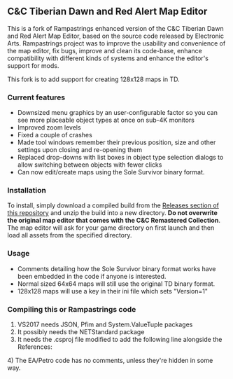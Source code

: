 ## C&C Tiberian Dawn and Red Alert Map Editor

This is a fork of Rampastrings enhanced version of the C&C Tiberian Dawn and Red Alert Map Editor, based on the source code released by Electronic Arts.
Rampastrings project was to improve the usability and convenience of the map editor, fix bugs, improve and clean its code-base,
enhance compatibility with different kinds of systems and enhance the editor's support for mods.

This fork is to add support for creating 128x128 maps in TD.

### Current features

* Downsized menu graphics by an user-configurable factor so you can see more placeable object types at once on sub-4K monitors
* Improved zoom levels
* Fixed a couple of crashes
* Made tool windows remember their previous position, size and other settings upon closing and re-opening them
* Replaced drop-downs with list boxes in object type selection dialogs to allow switching between objects with fewer clicks 
* Can now edit/create maps using the Sole Survivor binary format.

### Installation

To install, simply download a compiled build from the [Releases section of this repository](https://github.com/screamingchicken/CnCTDRAMapEditor/releases)
and unzip the build into a new directory.
**Do not overwrite the original map editor that comes with the C&C Remastered Collection**. The map editor will ask for your game
directory on first launch and then load all assets from the specified directory.

### Usage
* Comments detailing how the Sole Survivor binary format works have been embedded in the code if anyone is interested.
* Normal sized 64x64 maps will still use the original TD binary format.
* 128x128 maps will use a key in their ini file which sets "Version=1"

### Compiling this or Rampastrings code
1) VS2017 needs JSON, Pfim and System.ValueTuple packages
2) It possibly needs the NETStandard package
3) It needs the .csproj file modified to add the following line alongside the References:
<Reference Include="netstandard" />
4) The EA/Petro code has no comments, unless they're hidden in some way.



